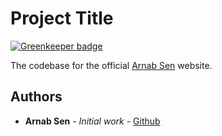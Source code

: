 # Project Title

[![Greenkeeper badge](https://badges.greenkeeper.io/arnabsen/arnabsen.github.com.svg)](https://greenkeeper.io/)

The codebase for the official [Arnab Sen](https://www.arnabsen.com) website.

## Authors

* **Arnab Sen** - *Initial work* - [Github](https://github.com/arnabsen)


